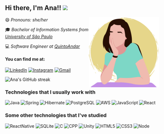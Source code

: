 ## Hi there, I'm Ana!! <img src="https://media.giphy.com/media/mGcNjsfWAjY5AEZNw6/giphy.gif" width="50">

<img align='right' src="https://github.com/anabcuelbas/anabcuelbas/blob/main/perfil.png" width="230">

😄 *Pronouns: she/her*

:mortar_board: *Bachelor of Information Systems from <a href="https://www5.usp.br/">University of São Paulo</a>*

:computer: *Software Engineer at <a href="https://www.quintoandar.com.br/">QuintoAndar</a>*

#### You can find me at:
[![LinkedIn](https://img.shields.io/badge/LinkedIn-0077B5?style=for-the-badge&logo=linkedin&logoColor=white)](https://www.linkedin.com/in/anabcuelbas/)
[![Instagram](https://img.shields.io/badge/-Instagram-%23E4405F?style=for-the-badge&logo=instagram&logoColor=white)](https://www.instagram.com/anabcuelbas/)
[![Gmail](https://img.shields.io/badge/Gmail-333333?style=for-the-badge&logo=gmail&logoColor=red)](mailto:anabcuelbas@alumni.usp.br)

<!--
![Ana's most used languages](https://github-readme-stats.vercel.app/api/top-langs/?username=anabcuelbas&theme=nightowl&layout=compact&langs_count=6)
-->

<!--
![Ana's GitHub stats](https://github-readme-stats.vercel.app/api?username=anabcuelbas&theme=nightowl&show_icons=true&&include_all_commits=true)
-->

![Ana's GitHub streak](https://github-readme-streak-stats.herokuapp.com/?user=anabcuelbas&theme=nightowl&show_icons=true)

### Technologies that I usually work with

![Java](https://img.shields.io/badge/-Java-44475a?style=for-the-badge&logo=java&logoColor=c38fe6)
![Spring](https://img.shields.io/badge/-Spring-44475a?style=for-the-badge&logo=spring&logoColor=c38fe6)
![Hibernate](https://img.shields.io/badge/-Hibernate-44475a?style=for-the-badge&logo=hibernate&logoColor=c38fe6)
![PostgreSQL](https://img.shields.io/badge/-PostgreSQL-44475a?style=for-the-badge&logo=postgreSQL&logoColor=c38fe6)
![AWS](https://img.shields.io/badge/-Amazon_AWS-44475a?style=for-the-badge&logo=amazon-aws&logoColor=c38fe6)
![JavaScript](https://img.shields.io/badge/-JavaScript-44475a?style=for-the-badge&logo=javascript&logoColor=c38fe6)
![React](https://img.shields.io/badge/-React-44475a?style=for-the-badge&logo=react&logoColor=c38fe6)

### Some other technologies that I've studied

![ReactNative](https://img.shields.io/badge/-React_Native-44475a?style=flat-square&logo=react&logoColor=7dd7c6)
![SQLite](https://img.shields.io/badge/-SQLite-44475a?style=flat-square&logo=SQLite&logoColor=7dd7c6)
![C](https://img.shields.io/badge/-C-44475a?style=flat-square&logo=c%2B%2B&logoColor=7dd7c6)
![CPP](https://img.shields.io/badge/-C++-44475a?style=flat-square&logo=c%2B%2B&logoColor=7dd7c6)
![Unity](https://img.shields.io/badge/-Unity-44475a?style=flat-square&logo=unity&logoColor=7dd7c6)
![HTML5](https://img.shields.io/badge/-HTML5-44475a?style=flat-square&logo=html5&logoColor=7dd7c6)
![CSS3](https://img.shields.io/badge/-CSS3-44475a?style=flat-square&logo=css3&logoColor=7dd7c6)
![Node](https://img.shields.io/badge/-Node.js-44475a?style=flat-square&logo=node.js&logoColor=7dd7c6)

<!--
Colors
#e6d68a
#7dd7c6
#c38fe6
#011627
-->
